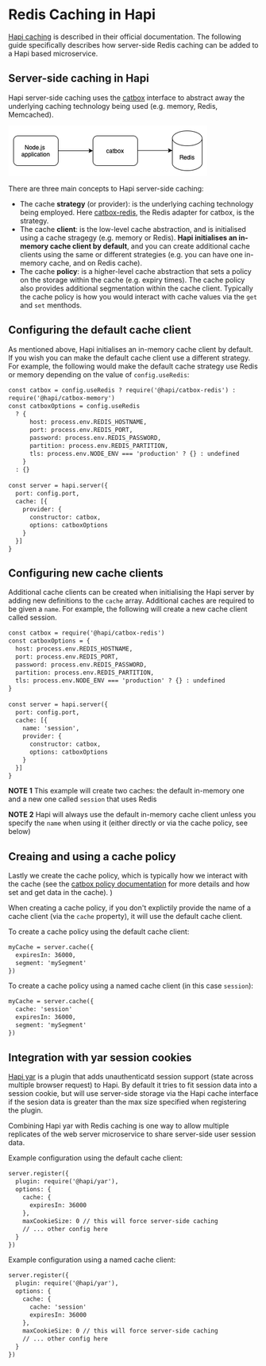 # Redis Caching in Hapi

[Hapi caching](https://hapi.dev/tutorials/caching/) is described in their official documentation. The following guide specifically describes how server-side Redis caching can be added to a Hapi based microservice.

## Server-side caching in Hapi

Hapi server-side caching uses the [catbox](https://hapi.dev/module/catbox/) interface to abstract away the underlying caching technology being used (e.g. memory, Redis, Memcached).

![redis-hapi](redis-hapi.png "redis-hapi")

There are three main concepts to Hapi server-side caching:
* The cache **strategy** (or provider): is the underlying caching technology being employed. Here [catbox-redis](https://github.com/hapijs/catbox-redis), the Redis adapter for catbox, is the strategy.
* The cache **client**: is the low-level cache abstraction, and is initialised using a cache stragegy (e.g. memory or Redis). **Hapi initialises an in-memory cache client by default**, and you can create additional cache clients using the same or different strategies (e.g. you can have one in-memory cache, and on Redis cache).
* The cache **policy**: is a higher-level cache abstraction that sets a policy on the storage within the cache (e.g. expiry times). The cache policy also provides additional segmentation within the cache client. Typically the cache policy is how you would interact with cache values via the `get` and `set` menthods.

## Configuring the default cache client

As mentioned above, Hapi initialises an in-memory cache client by default. If you wish you can make the default cache client use a different strategy. For example, the following would make the default cache strategy use Redis or memory depending on the value of `config.useRedis`:

```
const catbox = config.useRedis ? require('@hapi/catbox-redis') : require('@hapi/catbox-memory')
const catboxOptions = config.useRedis
  ? {
      host: process.env.REDIS_HOSTNAME,
      port: process.env.REDIS_PORT,
      password: process.env.REDIS_PASSWORD,
      partition: process.env.REDIS_PARTITION,
      tls: process.env.NODE_ENV === 'production' ? {} : undefined
    }
  : {}

const server = hapi.server({
  port: config.port,
  cache: [{
    provider: {
      constructor: catbox,
      options: catboxOptions
    }
  }]
}
```

## Configuring new cache clients

Additional cache clients can be created when initialising the Hapi server by adding new definitions to the `cache` array. Additional caches are required to be given a `name`. For example, the following will create a new cache client called session.

```
const catbox = require('@hapi/catbox-redis')
const catboxOptions = {
  host: process.env.REDIS_HOSTNAME,
  port: process.env.REDIS_PORT,
  password: process.env.REDIS_PASSWORD,
  partition: process.env.REDIS_PARTITION,
  tls: process.env.NODE_ENV === 'production' ? {} : undefined
}

const server = hapi.server({
  port: config.port,
  cache: [{
    name: 'session',
    provider: {
      constructor: catbox,
      options: catboxOptions
    }
  }]
}
```

**NOTE 1** This example will create two caches: the default in-memory one and a new one called `session` that uses Redis

**NOTE 2** Hapi will always use the default in-memory cache client unless you specify the `name` when using it (either directly or via the cache policy, see below)

## Creaing and using a cache policy

Lastly we create the cache policy, which is typically how we interact with the cache (see the [catbox policy documentation](https://hapi.dev/module/catbox/api/?v=11.1.1#policy) for more details and how set and get data in the cache).
)

When creating a cache policy, if you don't explictily provide the name of a cache client (via the `cache` property), it will use the default cache client.

To create a cache policy using the default cache client:

```
myCache = server.cache({
  expiresIn: 36000,
  segment: 'mySegment'
})
```

To create a cache policy using a named cache client (in this case `session`):

```
myCache = server.cache({
  cache: 'session'
  expiresIn: 36000,
  segment: 'mySegment'
})
```

## Integration with yar session cookies

[Hapi yar](https://hapi.dev/module/yar/) is a plugin that adds unauthenticatd session support (state across multiple browser request) to Hapi. By default it tries to fit session data into a session cookie, but will use server-side storage via the Hapi cache interface if the sesion data is greater than the max size specified when registering the plugin.

Combining Hapi yar with Redis caching is one way to allow multiple replicates of the web server microservice to share server-side user session data.

Example configuration using the default cache client:

```
server.register({
  plugin: require('@hapi/yar'),
  options: {
    cache: {
      expiresIn: 36000
    },
    maxCookieSize: 0 // this will force server-side caching
    // ... other config here
  }
})
```

Example configuration using a named cache client:

```
server.register({
  plugin: require('@hapi/yar'),
  options: {
    cache: {
      cache: 'session'
      expiresIn: 36000
    },
    maxCookieSize: 0 // this will force server-side caching
    // ... other config here
  }
})
```
